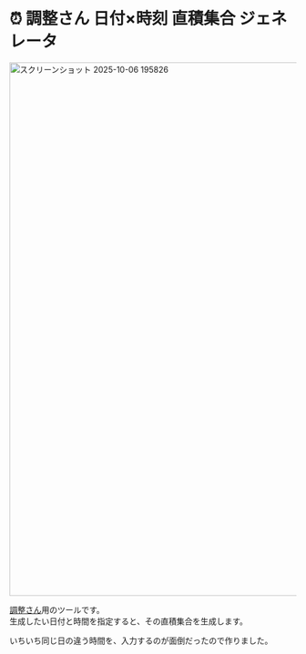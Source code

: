 # ⏰ 調整さん 日付×時刻 直積集合 ジェネレータ
<img width="1071" height="937" alt="スクリーンショット 2025-10-06 195826" src="https://github.com/user-attachments/assets/1503b748-a5f1-4618-8001-e5025423766c" />


[調整さん](https://chouseisan.com)用のツールです。    
生成したい日付と時間を指定すると、その直積集合を生成します。

いちいち同じ日の違う時間を、入力するのが面倒だったので作りました。
